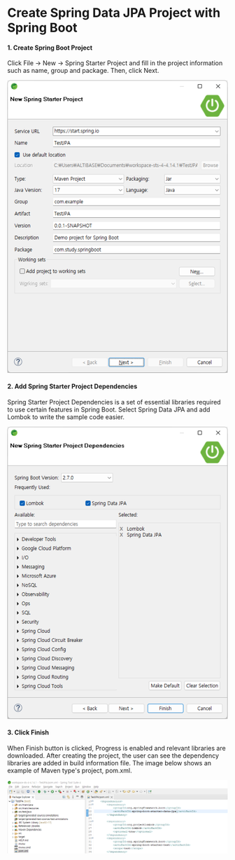# Create Spring Data JPA Project with Spring Boot

#### 1. Create Spring Boot Project

Click File -> New -> Spring Starter Project and fill in the project information such as name, group and package. Then, click Next.

<img src="../media/JPA/new_spring_starter_project_window.png"/>

#### 2. Add Spring Starter Project Dependencies

Spring Starter Project Dependencies is a set of essential libraries required to use certain features in Spring Boot. Select Spring Data JPA and add Lombok to write the sample code easier.

<img src="../media/JPA/new_spring_starter_project_dependencies.png"/>

#### 3. Click Finish

When Finish button is clicked, Progress is enabled and relevant libraries are downloaded. After creating the project, the user can see the dependency libraries are added in build information file. The image below shows an example of Maven type's project, pom.xml.

<img src="../media/JPA/pom_xml.png"/>

<br>

